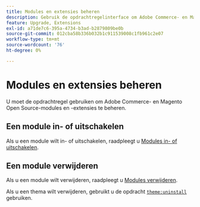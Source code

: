 ```yaml
---
title: Modules en extensies beheren
description: Gebruik de opdrachtregelinterface om Adobe Commerce- en Magento Open Source-modules en -extensies in of uit te schakelen en te verwijderen.
feature: Upgrade, Extensions
exl-id: a71de7c6-395a-4734-b3ad-b2879809be0b
source-git-commit: 012cba58b336b032b1c911539008c1fb961c2e07
workflow-type: tm+mt
source-wordcount: '76'
ht-degree: 0%

---
```


# Modules en extensies beheren

U moet de opdrachtregel gebruiken om Adobe Commerce- en Magento Open Source-modules en -extensies te beheren.

## Een module in- of uitschakelen

Als u een module wilt in- of uitschakelen, raadpleegt u [Modules in- of uitschakelen](../../installation/tutorials/manage-modules.md).

## Een module verwijderen

Als u een module wilt verwijderen, raadpleegt u [Modules verwijderen](../../installation/tutorials/uninstall-modules.md).

Als u een thema wilt verwijderen, gebruikt u de opdracht [`theme:uninstall`](../../installation/tutorials/themes.md) gebruiken.
